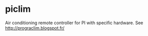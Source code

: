 piclim
======

Air conditioning remote controller for PI with specific hardware. See http://prograclim.blogspot.fr/

